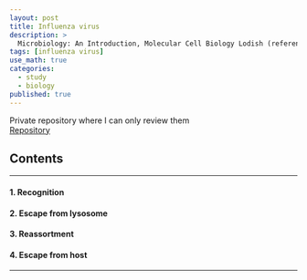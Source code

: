 ```yaml
---
layout: post
title: Influenza virus
description: >
  Microbiology: An Introduction, Molecular Cell Biology Lodish (reference)
tags: [influenza virus]
use_math: true
categories:
  - study
  - biology
published: true
---
```

Private repository where I can only review them<br>
[Repository](https://github.com/hyun-jin891/hidden-post-hyunjin891-github-blog/blob/master/_posts/study/biology/2022-06-26-influenza-virus.md)

## Contents
------
#### 1. Recognition
#### 2. Escape from lysosome
#### 3. Reassortment
#### 4. Escape from host
-----
